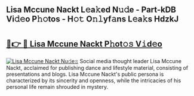 ## Lisa Mccune Nackt L𝚎a𝚔ed N𝚞𝚍e - Part-kDB Vi𝚍𝚎o P𝚑𝚘tos - H𝚘𝚝 O𝚗𝚕yf𝚊ns L𝚎a𝚔s HdzkJ

# <h2><a href="http://kfdfpom.oniu.top/?m=Lisa+Mccune+Nackt">🔗👉 🔴 Lisa Mccune Nackt P𝚑ot𝚘𝚜 V𝚒d𝚎o</a></h2>

[![Lisa Mccune Nackt Nu𝚍e𝚜](https://i.imgur.com/0qMVB7G.gif)](http://kfdfpom.oniu.top/?m=Lisa+Mccune+Nackt)
Social media thought leader Lisa Mccune Nackt, acclaimed for publishing dance and lifestyle material, consisting of presentations and blogs. Lisa Mccune Nackt's public persona is characterized by its sincerity and openness, while the intricacies of his personal life remain shrouded in mystery.  
